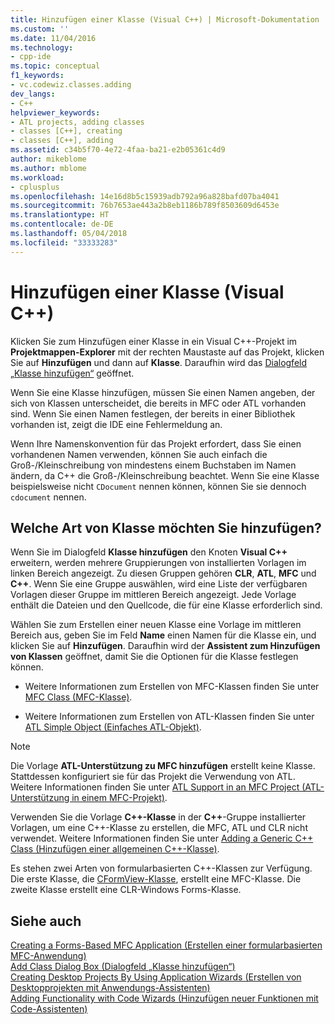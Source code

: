 ```yaml
---
title: Hinzufügen einer Klasse (Visual C++) | Microsoft-Dokumentation
ms.custom: ''
ms.date: 11/04/2016
ms.technology:
- cpp-ide
ms.topic: conceptual
f1_keywords:
- vc.codewiz.classes.adding
dev_langs:
- C++
helpviewer_keywords:
- ATL projects, adding classes
- classes [C++], creating
- classes [C++], adding
ms.assetid: c34b5f70-4e72-4faa-ba21-e2b05361c4d9
author: mikeblome
ms.author: mblome
ms.workload:
- cplusplus
ms.openlocfilehash: 14e16d8b5c15939adb792a96a828bafd07ba4041
ms.sourcegitcommit: 76b7653ae443a2b8eb1186b789f8503609d6453e
ms.translationtype: HT
ms.contentlocale: de-DE
ms.lasthandoff: 05/04/2018
ms.locfileid: "33333283"
---
```

# <a name="adding-a-class-visual-c"></a>Hinzufügen einer Klasse (Visual C++)
Klicken Sie zum Hinzufügen einer Klasse in ein Visual C++-Projekt im **Projektmappen-Explorer** mit der rechten Maustaste auf das Projekt, klicken Sie auf **Hinzufügen** und dann auf **Klasse**. Daraufhin wird das [Dialogfeld „Klasse hinzufügen“](../ide/add-class-dialog-box.md) geöffnet.  
  
 Wenn Sie eine Klasse hinzufügen, müssen Sie einen Namen angeben, der sich von Klassen unterscheidet, die bereits in MFC oder ATL vorhanden sind. Wenn Sie einen Namen festlegen, der bereits in einer Bibliothek vorhanden ist, zeigt die IDE eine Fehlermeldung an.  
  
 Wenn Ihre Namenskonvention für das Projekt erfordert, dass Sie einen vorhandenen Namen verwenden, können Sie auch einfach die Groß-/Kleinschreibung von mindestens einem Buchstaben im Namen ändern, da C++ die Groß-/Kleinschreibung beachtet. Wenn Sie eine Klasse beispielsweise nicht `CDocument` nennen können, können Sie sie dennoch `cdocument` nennen.  
  
## <a name="what-kind-of-class-do-you-want-to-add"></a>Welche Art von Klasse möchten Sie hinzufügen?  
 Wenn Sie im Dialogfeld **Klasse hinzufügen** den Knoten **Visual C++** erweitern, werden mehrere Gruppierungen von installierten Vorlagen im linken Bereich angezeigt. Zu diesen Gruppen gehören **CLR**, **ATL**, **MFC** und **C++**. Wenn Sie eine Gruppe auswählen, wird eine Liste der verfügbaren Vorlagen dieser Gruppe im mittleren Bereich angezeigt. Jede Vorlage enthält die Dateien und den Quellcode, die für eine Klasse erforderlich sind.  
  
 Wählen Sie zum Erstellen einer neuen Klasse eine Vorlage im mittleren Bereich aus, geben Sie im Feld **Name** einen Namen für die Klasse ein, und klicken Sie auf **Hinzufügen**. Daraufhin wird der **Assistent zum Hinzufügen von Klassen** geöffnet, damit Sie die Optionen für die Klasse festlegen können.  
  
-   Weitere Informationen zum Erstellen von MFC-Klassen finden Sie unter [MFC Class (MFC-Klasse)](../mfc/reference/adding-an-mfc-class.md).  
  
-   Weitere Informationen zum Erstellen von ATL-Klassen finden Sie unter [ATL Simple Object (Einfaches ATL-Objekt)](../atl/reference/adding-an-atl-simple-object.md).  
  
> [!NOTE]
>  Die Vorlage **ATL-Unterstützung zu MFC hinzufügen** erstellt keine Klasse. Stattdessen konfiguriert sie für das Projekt die Verwendung von ATL. Weitere Informationen finden Sie unter [ATL Support in an MFC Project (ATL-Unterstützung in einem MFC-Projekt)](../mfc/reference/adding-atl-support-to-your-mfc-project.md).  
  
 Verwenden Sie die Vorlage **C++-Klasse** in der **C++**-Gruppe installierter Vorlagen, um eine C++-Klasse zu erstellen, die MFC, ATL und CLR nicht verwendet. Weitere Informationen finden Sie unter [Adding a Generic C++ Class (Hinzufügen einer allgemeinen C++-Klasse)](../ide/adding-a-generic-cpp-class.md).  
  
 Es stehen zwei Arten von formularbasierten C++-Klassen zur Verfügung. Die erste Klasse, die [CFormView-Klasse](../mfc/reference/cformview-class.md), erstellt eine MFC-Klasse. Die zweite Klasse erstellt eine CLR-Windows Forms-Klasse.  
  
## <a name="see-also"></a>Siehe auch  
 [Creating a Forms-Based MFC Application (Erstellen einer formularbasierten MFC-Anwendung)](../mfc/reference/creating-a-forms-based-mfc-application.md)   
 [Add Class Dialog Box (Dialogfeld „Klasse hinzufügen“)](../ide/add-class-dialog-box.md)   
 [Creating Desktop Projects By Using Application Wizards (Erstellen von Desktopprojekten mit Anwendungs-Assistenten)](../ide/creating-desktop-projects-by-using-application-wizards.md)   
 [Adding Functionality with Code Wizards (Hinzufügen neuer Funktionen mit Code-Assistenten)](../ide/adding-functionality-with-code-wizards-cpp.md)